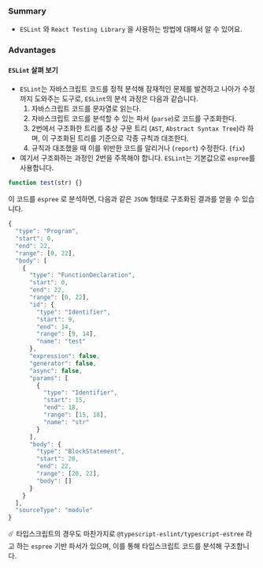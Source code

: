 ### Summary
- `ESLint` 와 `React Testing Library` 을 사용하는 방법에 대해서 알 수 있어요.

### Advantages
#### `ESLint` 살펴 보기
- `ESLint`는 자바스크립트 코드를 정적 분석해 잠재적인 문제를 발견하고 나아가 수정까지 도와주는 도구로, `ESLint`의 분석 과정은 다음과 같습니다.
  1. 자바스크립트 코드를 문자열로 읽는다.
  2. 자바스크립트 코드를 분석할 수 있는 파서 (`parse`)로 코드를 구조화한다.
  3. 2번에서 구조화한 트리를 추상 구문 트리 (`AST`, `Abstract Syntax Tree`)라 하며, 이 구조화된 트리를 기준으로 각종 규칙과 대조한다.
  4. 규칙과 대조했을 때 이를 위반한 코드를 알리거나 (`report`) 수정한다. (`fix`)
- 여기서 구조화하는 과정인 2번을 주목해야 합니다. `ESLint`는 기본값으로 `espree`를 사용합니다.

```js
function test(str) {}
```

이 코드를 `espree` 로 분석하면, 다음과 같은 `JSON` 형태로 구조화된 결과를 얻을 수 있습니다.

```js
{
  "type": "Program",
  "start": 0,
  "end": 22,
  "range": [0, 22],
  "body": [
    {
      "type": "FunctionDeclaration",
      "start": 0,
      "end": 22,
      "range": [0, 22],
      "id": {
        "type": "Identifier",
        "start": 9,
        "end": 14,
        "range": [9, 14],
        "name": "test"
      },
      "expression": false,
      "generator": false,
      "async": false,
      "params": [
        {
          "type": "Identifier",
          "start": 15,
          "end": 18,
          "range": [15, 18],
          "name": "str"
        }
      ],
      "body": {
        "type": "BlockStatement",
        "start": 20,
        "end": 22,
        "range": [20, 22],
        "body": []
      }
    }
  ],
  "sourceType": "module"
}
```

☄️ 타입스크립트의 경우도 마찬가지로 `@typescript-eslint/typescript-estree` 라고 하는 `espree` 기반 파서가 있으며, 이를 통해 타입스크립트 코드를 분석해 구조합니다.


